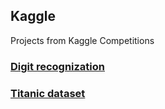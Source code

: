 ## Kaggle
Projects from Kaggle Competitions


### [Digit recognization](https://www.kaggle.com/c/digit-recognizer)

### [Titanic dataset](https://www.kaggle.com/c/titanic)

### 
